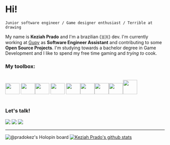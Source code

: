 # **Hi!**

    Junior software engineer / Game designer enthusiast / Terrible at drawing

My name is **Keziah Prado** and I'm a brazilian (🇧🇷) dev. I'm currently working at [Gupy](https://gupy.io) as **Software Engineer Assistant** and contributing to some **Open Source Projects**. I'm studying towards a bachelor degree in Game Development and I like to spend my free time gaming and _trying to_ cook.
### My toolbox:

<div style="display: inline_block"><br>
 <img height="35" width="45" src="https://cdn.jsdelivr.net/gh/devicons/devicon/icons/react/react-original-wordmark.svg" />
  <img height="35" width="45" src="https://cdn.jsdelivr.net/gh/devicons/devicon/icons/git/git-original.svg" /><img height="35" width="45" src="https://cdn.jsdelivr.net/gh/devicons/devicon/icons/javascript/javascript-original.svg" />
<img height="35" width="45" src="https://cdn.jsdelivr.net/gh/devicons/devicon/icons/typescript/typescript-original.svg" />
 <img height="35" width="45" src="https://cdn.jsdelivr.net/gh/devicons/devicon/icons/sass/sass-original.svg" /><img height="35" width="45" src="https://cdn.jsdelivr.net/gh/devicons/devicon/icons/css3/css3-plain-wordmark.svg" /><img height="35" width="45" src="https://cdn.jsdelivr.net/gh/devicons/devicon/icons/nextjs/nextjs-original-wordmark.svg" /><img height="35" width="45" src="https://cdn.jsdelivr.net/gh/devicons/devicon/icons/bootstrap/bootstrap-plain.svg" /><img height="45" width="45" src="https://cdn.jsdelivr.net/gh/devicons/devicon/icons/nodejs/nodejs-plain-wordmark.svg" />
 </div>

#
### Let's talk!
<div>
<a href="https://instagram.com/keziahprado" target="_blank"><img src="https://img.shields.io/badge/-Instagram-%23E4405F?style=for-the-badge&logo=instagram&logoColor=white" target="_blank"></a>
<a href = "mailto:pradokeziah@gmail.com"><img src="https://img.shields.io/badge/Gmail-D14836?style=for-the-badge&logo=gmail&logoColor=white" target="_blank"></a>
<a href="https://www.linkedin.com/in/keziahprado" target="_blank"><img src="https://img.shields.io/badge/-LinkedIn-%230077B5?style=for-the-badge&logo=linkedin&logoColor=white" target="_blank"></a>   
</div>

____
![@pradokez's Holopin board](https://holopin.me/pradokez)
[![Keziah Prado's github stats](https://github-readme-stats.vercel.app/api?username=pradokez&theme=dark&show_icons=true&count_private=true)](https://github.com/pradokez)

